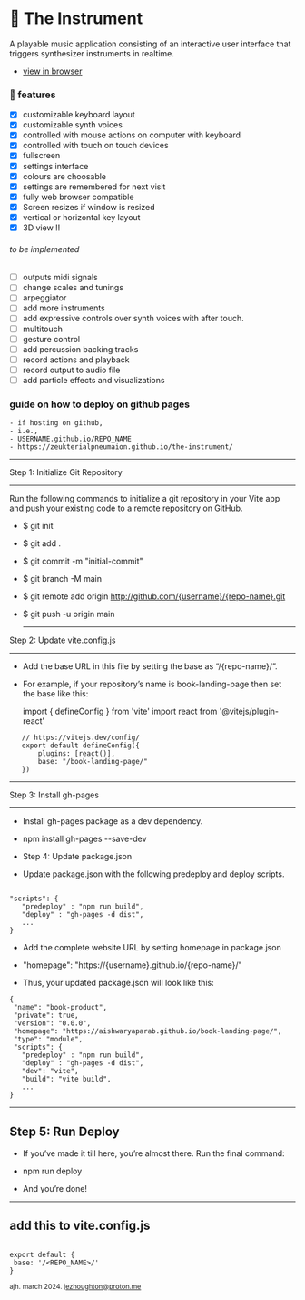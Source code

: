 #  🎹 The Instrument

A playable music application consisting of an interactive user interface that triggers synthesizer instruments in realtime.

- [view in browser](https://zeukterialpheumaion/the-instrument/)


### 🌟 features 

- [x] customizable keyboard layout
- [x] customizable synth voices
- [x] controlled with mouse actions on computer with keyboard
- [x] controlled with touch on touch devices
- [x] fullscreen
- [x] settings interface
- [x] colours are choosable
- [x] settings are remembered for next visit
- [x] fully web browser compatible
- [x] Screen resizes if window is resized
- [x] vertical or horizontal key layout
- [x] 3D view !!

###### to be implemented

- [ ] outputs midi signals
- [ ] change scales and tunings
- [ ] arpeggiator
- [ ] add more instruments
- [ ] add expressive controls over synth voices with after touch.
- [ ] multitouch
- [ ] gesture control
- [ ] add percussion backing tracks
- [ ] record actions and playback
- [ ] record output to audio file
- [ ] add particle effects and visualizations

### guide on how to deploy on github pages

    - if hosting on github,
    - i.e., 
    - USERNAME.github.io/REPO_NAME
    - https://zeukterialpneumaion.github.io/the-instrument/

-------

Step 1: Initialize Git Repository

----

Run the following commands to initialize a git repository in your Vite app and push your existing code to a remote repository on GitHub.

- $ git init
- $ git add .
- $ git commit -m "initial-commit"
- $ git branch -M main
- $ git remote add origin http://github.com/{username}/{repo-name}.git
- $ git push -u origin main
  
  ---

Step 2: Update vite.config.js

---

- Add the base URL in this file by setting the base as “/{repo-name}/”. 
- For example, if your repository’s name is book-landing-page then set the base like this:

    import { defineConfig } from 'vite'
    import react from '@vitejs/plugin-react'

 ```
    // https://vitejs.dev/config/
    export default defineConfig({
        plugins: [react()],
        base: "/book-landing-page/"
    })

 ```

---
Step 3: Install gh-pages

---

- Install gh-pages package as a dev dependency.

- npm install gh-pages --save-dev

- Step 4: Update package.json

- Update package.json with the following predeploy and deploy scripts.

 ```

"scripts": {
    "predeploy" : "npm run build",
    "deploy" : "gh-pages -d dist",
    ...
}

 ```


- Add the complete website URL by setting homepage in package.json

- "homepage": "https://{username}.github.io/{repo-name}/"

- Thus, your updated package.json will look like this:

 ```
{
  "name": "book-product",
  "private": true,
  "version": "0.0.0",
  "homepage": "https://aishwaryaparab.github.io/book-landing-page/",
  "type": "module",
  "scripts": {
    "predeploy" : "npm run build",
    "deploy" : "gh-pages -d dist",
    "dev": "vite",
    "build": "vite build",
    ...
}

 ```

---
Step 5: Run Deploy
---
- If you’ve made it till here, you’re almost there. Run the final command:

- npm run deploy

- And you’re done!

---
add this to vite.config.js
---

 ```

export default {
  base: '/<REPO_NAME>/'
}

 ```

<sub> ajh. march 2024. jezhoughton@proton.me </sub>